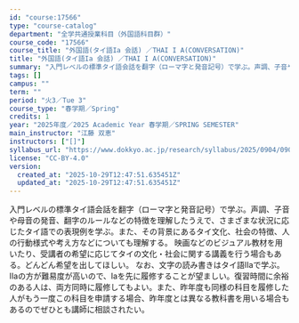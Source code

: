 ```yaml
---
id: "course:17566"
type: "course-catalog"
department: "全学共通授業科目（外国語科目群）"
course_code: "17566"
course_title: "外国語(タイ語Ia 会話) ／THAI I A(CONVERSATION)"
title: "外国語(タイ語Ia 会話) ／THAI I A(CONVERSATION)"
summary: "入門レベルの標準タイ語会話を翻字（ローマ字と発音記号）で学ぶ。声調、子音や母音の発音、翻字のルールなどの特徴を理解したうえで、さまざまな状況に応じたタイ語での表現例を学ぶ。また、その背景にあるタイ文化、社会の特徴、人の行動様式や考え方などに…"
tags: []
campus: ""
term: ""
period: "火3／Tue 3"
course_type: "春学期／Spring"
credits: 1
year: "2025年度／2025 Academic Year 春学期／SPRING SEMESTER"
main_instructor: "江藤 双恵"
instructors: ["[]"]
syllabus_url: "https://www.dokkyo.ac.jp/research/syllabus/2025/0904/0904_17566_ja_JP.html"
license: "CC-BY-4.0"
version:
  created_at: "2025-10-29T12:47:51.635451Z"
  updated_at: "2025-10-29T12:47:51.635451Z"
---
```

入門レベルの標準タイ語会話を翻字（ローマ字と発音記号）で学ぶ。声調、子音や母音の発音、翻字のルールなどの特徴を理解したうえで、さまざまな状況に応じたタイ語での表現例を学ぶ。また、その背景にあるタイ文化、社会の特徴、人の行動様式や考え方などについても理解する。 映画などのビジュアル教材を用いたり、受講者の希望に応じてタイの文化・社会に関する講義を行う場合もある。どんどん希望を出してほしい。 なお、文字の読み書きはタイ語Ⅱaで学ぶ。Ⅱaの方が難易度が高いので、Iaを先に履修することが望ましい。復習時間に余裕のある人は、両方同時に履修してもよい。また、昨年度も同様の科目を履修した人がもう一度この科目を申請する場合、昨年度とは異なる教科書を用いる場合もあるのでぜひとも講師に相談されたい。
